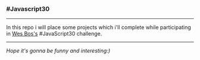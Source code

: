 ### #Javascript30

---

In this repo i will place some projects which i'll complete while participating in [Wes Bos's](https://wesbos.com/ "Wes Bos website")
#JavaScript30 challenge.

---

_Hope it's gonna be funny and interesting:)_